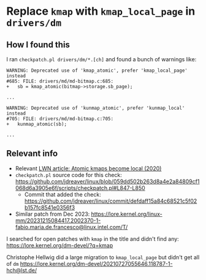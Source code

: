 # Replace `kmap` with `kmap_local_page` in `drivers/dm`

## How I found this

I ran `checkpatch.pl drivers/dm/*.[ch]` and found a bunch of warnings like:

```
WARNING: Deprecated use of 'kmap_atomic', prefer 'kmap_local_page' instead
#685: FILE: drivers/md/md-bitmap.c:685:
+	sb = kmap_atomic(bitmap->storage.sb_page);

...

WARNING: Deprecated use of 'kunmap_atomic', prefer 'kunmap_local' instead
#705: FILE: drivers/md/md-bitmap.c:705:
+	kunmap_atomic(sb);

...
```

## Relevant info

- Relevant [LWN article: Atomic kmaps become local (2020)](https://lwn.net/Articles/836144/)
- `checkpatch.pl` source code for this check: <https://github.com/jdreaver/linux/blob/059dd502b263d8a4e2a84809cf1068d6a3905e6f/scripts/checkpatch.pl#L847-L850>
  - Commit that added the check: <https://github.com/jdreaver/linux/commit/defdaff15a84c68521c5f02b157fc8541e0356f3>
- Similar patch from Dec 2023: <https://lore.kernel.org/linux-mm/20231215084417.2002370-1-fabio.maria.de.francesco@linux.intel.com/T/>

I searched for open patches with `kmap` in the title and didn't find any: <https://lore.kernel.org/dm-devel/?q=kmap>

Christophe Hellwig did a large migration to `kmap_local_page` but didn't get all of `dm` <https://lore.kernel.org/dm-devel/20210727055646.118787-1-hch@lst.de/>
